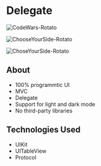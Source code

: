 # Delegate

![CodeWars-Rotato](https://user-images.githubusercontent.com/61842505/171769445-5bd5c237-5a42-4a8e-a35e-c307412bed05.png)

![ChooseYourSide-Rotato](https://user-images.githubusercontent.com/61842505/171769435-05f21f22-f65d-45cc-a465-70d386bafb68.png)

![ChoseYourSide-Rotato](https://user-images.githubusercontent.com/61842505/171769440-6a987890-b220-4a46-bcd3-634cdf392636.png)

## About
- 100% programmtic UI
- MVC
- Delegate
- Support for light and dark mode
- No third-party libraries

## Technologies Used
- UIKit
- UITableView
- Protocol
